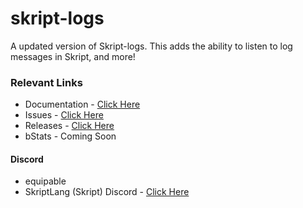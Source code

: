 # skript-logs
A updated version of Skript-logs. This adds the ability to listen to log messages in Skript, and more!

### Relevant Links
- Documentation - [Click Here](https://skripthub.net/docs/?addon=skript-logs)
- Issues - [Click Here](https://github.com/EquipableMC/SkLogs)
- Releases - [Click Here](https://github.com/EquipableMC/SkLogs/releases)
- bStats - Coming Soon

#### Discord
- equipable
- SkriptLang (Skript) Discord - [Click Here](https://discord.gg/skript)
